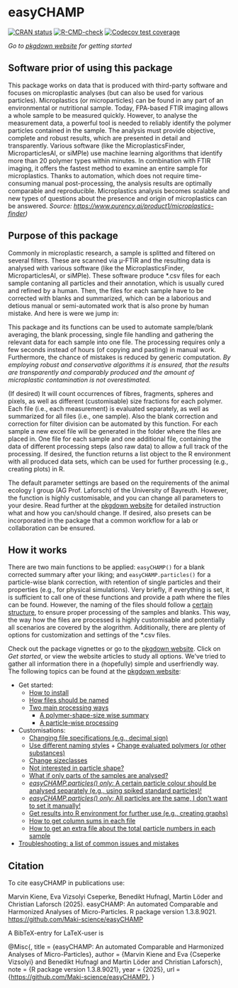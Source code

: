 
# easyCHAMP

<!-- badges: start -->
[![CRAN status](https://www.r-pkg.org/badges/version/easyCHAMP)](https://CRAN.R-project.org/package=easyCHAMP)
[![R-CMD-check](https://github.com/Maki-science/easyCHAMP/actions/workflows/R-CMD-check.yaml/badge.svg)](https://github.com/Maki-science/easyCHAMP/actions/workflows/R-CMD-check.yaml)
[![Codecov test coverage](https://codecov.io/gh/Maki-science/easyCHAMP/branch/main/graph/badge.svg)](https://app.codecov.io/gh/Maki-science/easyCHAMP?branch=main)
<!-- badges: end -->

*Go to [pkgdown website](https://maki-science.github.io/easyCHAMP/articles/easyCHAMP.html) for getting started*



## Software prior of using this package
This package works on data that is produced with third-party software and focuses on microplastic analyses (but can also be used for various particles). 
Microplastics (or microparticles) can be found in any part of an environmental or nutritional sample. Today, FPA-based FTIR imaging allows a whole sample to be measured quickly. However, to analyse the measurement data, a powerful tool is needed to reliably identify the polymer particles contained in the sample. The analysis must provide objective, complete and robust results, which are presented in detail and transparently. Various software (like the MicroplasticsFinder, MicroparticlesAI, or siMPle) use machine learning algorithms that identify more than 20 polymer types within minutes. In combination with FTIR imaging, it offers the fastest method to examine an entire sample for microplastics. Thanks to automation, which does not require time-consuming manual post-processing, the analysis results are optimally comparable and reproducible. Microplastics analysis becomes scalable and new types of questions about the presence and origin of microplastics can be answered. 
*Source: https://www.purency.ai/product1/microplastics-finder)*


## Purpose of this package
Commonly in microplastic research, a sample is splitted and filtered on several filters. These are scanned via µ-FTIR and the resulting data is analysed with various software (like the MicroplasticsFinder, MicroparticlesAI, or siMPle). These software produce *.csv files for each sample contaning all particles and their annotation, which is usually cured and refined by a human. Then, the files for each sample have to be corrected with blanks and summarized, which can be a laborious and detious manual or semi-automated work that is also prone by human mistake. 
And here is were we jump in: 

This package and its functions can be used to automate sample/blank averaging, the blank processing, single file handling and gathering the relevant data for each sample into one file. The processing requires only a few seconds instead of hours (of copying and pasting) in manual work. Furthermore, the chance of mistakes is reduced by generic computation. *By employing robust and conservative algorithms it is ensured, that the results are transparently and comparably produced and the amount of microplastic contamination is not overestimated.*

(If desired) It will count occurrences of fibres, fragments, spheres and pixels, as well as different (customisable) size fractions for each polymer. Each file (i.e., each measurement) is evaluated separately, as well as summarized for all files (i.e., one sample). Also the blank correction and correction for filter division can be automated by this function. For each sample a new excel file will be generated in the folder where the files are placed in. One file for each sample and one additional file, containing the data of different processing steps (also raw data) to allow a full track of the processing. If desired, the function returns a list object to the R environment with all produced data sets, which can be used for further processing (e.g., creating plots) in R.

The default parameter settings are based on the requirements of the animal ecology I group (AG Prof. Laforsch) of the University of Bayreuth. However, the function is highly customisable, and you can change all parameters to your desire. Read further at the [pkgdown website](https://maki-science.github.io/easyCHAMP/articles/easyCHAMP.html) for detailed instruction what and how you can/should change. If desired, also presets can be incorporated in the package that a common workflow for a lab or collaboration can be ensured.


## How it works
There are two main functions to be applied: ```easyCHAMP()``` for a blank corrected summary after your liking; and ```easyCHAMP.particles()``` for a particle-wise blank correction, with retention of single particles and their properties (e.g., for physical simulations). Very briefly, if everything is set, it is sufficient to call one of these functions and provide a path where the files can be found. However, the naming of the files should follow a [certain structure](https://maki-science.github.io/easyCHAMP/articles/easyCHAMP.html#naming-workflow), to ensure proper processing of the samples and blanks. This way, the way how the files are processed is highly customisable and potentially all scenarios are covered by the alogrithm.
Additionally, there are plenty of options for customization and settings of the *.csv files. 

Check out the package vignettes or go to the [pkgdown website](https://maki-science.github.io/easyCHAMP/). Click on *Get started*, or view the website articles to study all options. We've tried to gather all information there in a (hopefully) simple and userfriendly way.
The following topics can be found at the [pkgdown website](https://maki-science.github.io/easyCHAMP/):

  * Get started:
    + [How to install](https://maki-science.github.io/easyCHAMP/articles/easyCHAMP.html#installation)
    + [How files should be named](https://maki-science.github.io/easyCHAMP/articles/easyCHAMP.html#naming-workflow)
    + [Two main processing ways](https://maki-science.github.io/easyCHAMP/articles/easyCHAMP.html#processing-possibilities)
      - [A polymer-shape-size wise summary](https://maki-science.github.io/easyCHAMP/articles/easyCHAMP.html#processing-a-summary-with-blank-correction)
      - [A particle-wise processing](https://maki-science.github.io/easyCHAMP/articles/easyCHAMP.html#perform-particle-wise-processing)
  * Customisations:
    + [Changing file specifications (e.g., decimal sign)](https://maki-science.github.io/easyCHAMP/articles/file-custom.html#changing-separator-and-decimal-sign-in--csv-files)
    + [Use different naming styles](https://maki-science.github.io/easyCHAMP/articles/file-custom.html#dont-use-the-recommended-file-naming)  + [Change evaluated polymers (or other substances)](https://maki-science.github.io/easyCHAMP/articles/option-custom.html#change-evaluated-polymers)
    + [Change sizeclasses](https://maki-science.github.io/easyCHAMP/articles/option-custom.html#change-evaluated-size-classes)
    + [Not interested in particle shape?](https://maki-science.github.io/easyCHAMP/articles/option-custom.html#Not-interested-in-shape?)
    + [What if only parts of the samples are analysed?](https://maki-science.github.io/easyCHAMP/articles/option-custom.html#you-analysed-only-parts-of-a-sample---integrate-division-factors)
    + [*easyCHAMP.particles() only:* A certain particle colour should be analysed separately (e.g., using spiked standard particles)!](https://maki-science.github.io/easyCHAMP/articles/option-custom.html#one-colour-of-your-particles-should-be-separated-from-the-rest-easychamp-particles-only)
    + [*easyCHAMP.particles() only:* All particles are the same, I don't want to set it manually!](https://maki-science.github.io/easyCHAMP/articles/option-custom.html#automatically-fill-missing-values-with-provided-default)
    + [Get results into R environment for further use (e.g., creating graphs)](https://maki-science.github.io/easyCHAMP/articles/output-custom.html#keep-the-data-in-r-as-data-frame)
    + [How to get column sums in each file](https://maki-science.github.io/easyCHAMP/articles/output-custom.html#summary-of-each-column-at-the-bottom)
    + [How to get an extra file about the total particle numbers in each sample](https://maki-science.github.io/easyCHAMP/articles/output-custom.html#get-total-particle-numbers)
   * [Troubleshooting: a list of common issues and mistakes](https://maki-science.github.io/easyCHAMP/articles/troubleshooting.html#troubleshooting)
    

## Citation
To cite easyCHAMP in publications use:

Marvin Kiene, Eva Vizsolyi Cseperke, Benedikt Hufnagl, Martin Löder and Christian Laforsch (2025). easyCHAMP: An automated Comparable and Harmonized Analyses of Micro-Particles. R package version 1.3.8.9021.
https://github.com/Maki-science/easyCHAMP


A BibTeX-entry for LaTeX-user is

  @Misc{,
    title = {easyCHAMP: An automated Comparable and Harmonized Analyses of Micro-Particles},
    author = {Marvin Kiene and Eva {Cseperke Vizsolyi} and Benedikt Hufnagl and Martin Löder and Christian Laforsch},
    note = {R package version 1.3.8.9021},
    year = {2025},
    url = {https://github.com/Maki-science/easyCHAMP},
  }
